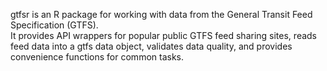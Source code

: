gtfsr is an R package for working with data from the General Transit Feed Specification (GTFS).  
It provides API wrappers for popular public GTFS feed sharing sites, reads feed data into a gtfs data object, 
validates data quality, and provides convenience functions for common tasks.
